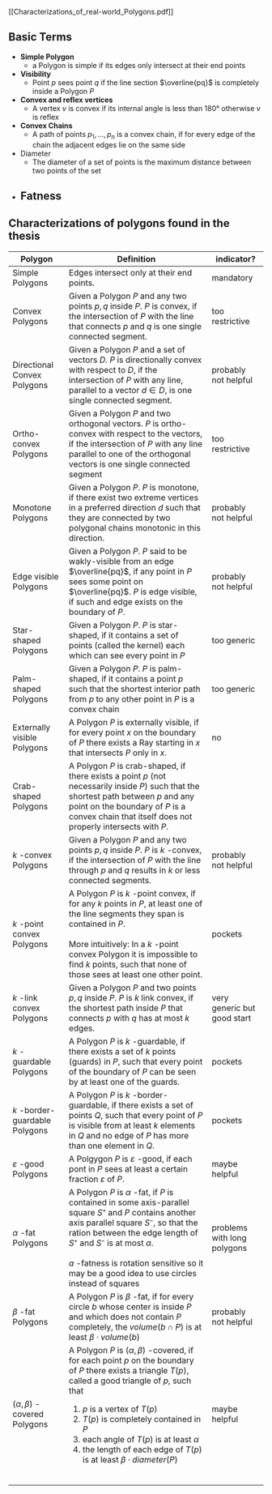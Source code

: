 [[Characterizations_of_real-world_Polygons.pdf]]

## Basic Terms
- **Simple Polygon**
	- a Polygon is simple if its edges only intersect at their end points
- **Visibility**
	- Point *p* sees point *q* if the line section $\overline{pq}$ is completely inside a Polygon *P*
- **Convex and reflex vertices**
	- A vertex *v* is convex if its internal angle is less than 180° otherwise *v* is reflex
- **Convex Chains**
	- A path of points $p_1, ..., p_n$ is a convex chain, if for every edge of the chain the adjacent edges lie on the same side
- Diameter
	- The diameter of a set of points is the maximum distance between two points of the set
- Fatness
	- 
## Characterizations of polygons found in the thesis


| Polygon                             | Definition                                                                                                                                                                                                                                                                                                                                                                                                         | indicator?                  |
| ----------------------------------- | ------------------------------------------------------------------------------------------------------------------------------------------------------------------------------------------------------------------------------------------------------------------------------------------------------------------------------------------------------------------------------------------------------------------ | --------------------------- |
| Simple Polygons                     | Edges intersect only at their end points.                                                                                                                                                                                                                                                                                                                                                                          | mandatory                   |
| Convex Polygons                     | Given a Polygon $P$ and any two points $p, q$ inside $P$. $P$ is convex, if the intersection of $P$ with the line that connects $p$ and $q$ is one single connected segment.                                                                                                                                                                                                                                       | too restrictive             |
| Directional Convex Polygons         | Given a Polygon $P$ and a set of vectors $D$. $P$ is directionally convex with respect to $D$, if the intersection of $P$ with any line, parallel to a vector $d\in D$, is one single connected segment.                                                                                                                                                                                                           | probably not helpful        |
| Ortho-convex Polygons               | Given a Polygon $P$ and two orthogonal vectors. $P$ is ortho-convex with respect to the vectors, if the intersection of $P$ with any line parallel to one of the orthogonal vectors is one single connected segment                                                                                                                                                                                                | too restrictive             |
| Monotone Polygons                   | Given a Polygon $P$. $P$ is monotone, if there exist two extreme vertices in a preferred direction $d$ such that they are connected by two polygonal chains monotonic in this direction.                                                                                                                                                                                                                           | probably not helpful        |
| Edge visible Polygons               | Given a Polygon $P$. $P$ said to be wakly-visible from an edge $\overline{pq}$, if any point in $P$ sees some point on $\overline{pq}$. $P$ is edge visible, if such and edge exists on the boundary of $P$.                                                                                                                                                                                                       | probably not helpful        |
| Star-shaped Polygons                | Given a Polygon $P$. $P$ is star-shaped, if it contains a set of points (called the kernel) each which can see every point in $P$                                                                                                                                                                                                                                                                                  | too generic                 |
| Palm-shaped Polygons                | Given a Polygon $P$. $P$ is palm-shaped, if it contains a point $p$ such that the shortest interior path from $p$ to any other point in $P$ is a convex chain                                                                                                                                                                                                                                                      | too generic                 |
| Externally visible Polygons         | A Polygon $P$ is externally visible, if for every point $x$ on the boundary of $P$ there exists a Ray starting in $x$ that intersects $P$ only in $x$.                                                                                                                                                                                                                                                             | no                          |
| Crab-shaped Polygons                | A Polygon $P$ is crab-shaped, if there exists a point $p$ (not necessarily inside $P$) such that the shortest path between $p$ and any point on the boundary of $P$ is a convex chain that itself does not properly intersects with $P$.                                                                                                                                                                           |                             |
| $k$ -convex Polygons                | Given a Polygon $P$ and any two points $p,q$ inside $P$. $P$ is $k$ -convex, if the intersection of $P$ with the line through $p$ and $q$ results in $k$ or less connected segments.                                                                                                                                                                                                                               | probably not helpful        |
| $k$ -point convex Polygons          | A Polygon $P$ is $k$ -point convex, if for any $k$ points in $P$, at least one of the line segments they span is contained in $P$.<br><br>More intuitively: In a $k$ -point convex Polygon it is impossible to find $k$ points, such that none of those sees at least one other point.                                                                                                                             | pockets                     |
| $k$ -link convex Polygons           | Given a Polygon $P$ and two points $p,q$ inside $P$. $P$ is $k$ link convex, if the shortest path inside $P$ that connects $p$ with $q$ has at most $k$ edges.                                                                                                                                                                                                                                                     | very generic but good start |
| $k$ -guardable Polygons             | A Polygon $P$ is $k$ -guardable, if there exists a set of $k$ points (guards) in $P$, such that every point of the boundary of $P$ can be seen by at least one of the guards.                                                                                                                                                                                                                                      | pockets                     |
| $k$ -border-guardable Polygons      | A Polygon $P$ is $k$ -border-guardable, if there exists a set of points $Q$, such that every point of $P$ is visible from at least $k$ elements in $Q$ and no edge of $P$ has more than one element in $Q$.                                                                                                                                                                                                        | pockets                     |
| $\varepsilon$ -good Polygons        | A Polgygon $P$ is $\varepsilon$ -good, if each pont in $P$ sees at least a certain fraction $\varepsilon$ of $P$.                                                                                                                                                                                                                                                                                                  | maybe helpful               |
| $\alpha$ -fat Polygons              | A Polygon $P$ is $\alpha$ -fat, if $P$ is contained in some axis-parallel square $S⁺$ and $P$ contains another axis parallel square $S⁻$, so that the ration between the edge length of $S⁺$ and $S⁻$ is at most $\alpha$.<br><br>$a$ -fatness is rotation sensitive so it may be a good idea to use circles instead of squares                                                                                    | problems with long polygons |
| $\beta$ -fat Polygons               | A Polygon $P$ is $\beta$ -fat, if for every circle $b$ whose center is inside $P$ and which does not contain $P$ completely, the $volume (b\cap P)$ is at least $\beta \cdot volume(b)$                                                                                                                                                                                                                            | probably not helpful        |
| $(\alpha, \beta)$ -covered Polygons | A Polygon $P$ is $(\alpha, \beta)$ -covered, if for each point $p$ on the boundary of $P$ there exists a triangle $T(p)$, called a good triangle of $p$, such that<br>  <ol> <li> $p$ is a vertex of $T(p)$ </li> <li> $T(p)$ is completely  contained in $P$</li> <li> each angle of $T(p)$ is at least $\alpha$</li> <li> the length of each edge of $T(p)$ is at least $\beta \cdot diameter(P)$</li> </ol><br> | maybe helpful               |

